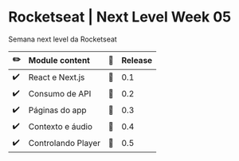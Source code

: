 # Rocketseat | Next Level Week 05

Semana next level da Rocketseat

| :pencil2:          | Module content     | :construction: | Release |
| :----------------- | :----------------- | :------------- | :------ |
| :heavy_check_mark: | React e Next.js    | :bookmark:     | 0.1     |
| :heavy_check_mark: | Consumo de API     | :bookmark:     | 0.2     |
| :heavy_check_mark: | Páginas do app     | :bookmark:     | 0.3     |
| :heavy_check_mark: | Contexto e áudio   | :bookmark:     | 0.4     |
| :heavy_check_mark: | Controlando Player | :bookmark:     | 0.5     |
